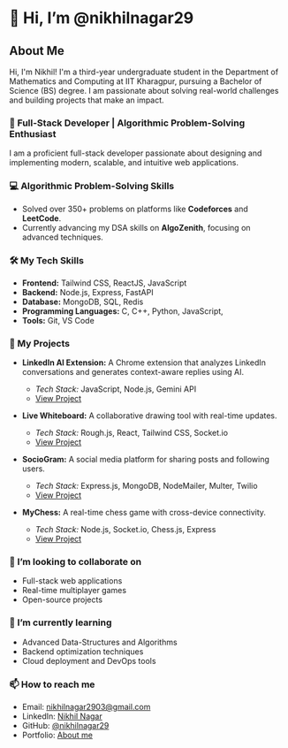 # 👋 Hi, I’m @nikhilnagar29

## About Me

Hi, I'm Nikhil! I'm a third-year undergraduate student in the Department of Mathematics and Computing at IIT Kharagpur, pursuing a Bachelor of Science (BS) degree. I am passionate about solving real-world challenges and building projects that make an impact. 

### 🚀 Full-Stack Developer | Algorithmic Problem-Solving Enthusiast

I am a proficient full-stack developer passionate about designing and implementing modern, scalable, and intuitive web applications.

### 💻 Algorithmic Problem-Solving Skills

- Solved over 350+ problems on platforms like **Codeforces** and **LeetCode**.
- Currently advancing my DSA skills on **AlgoZenith**, focusing on advanced techniques.

### 🛠️ My Tech Skills

- **Frontend:** Tailwind CSS, ReactJS, JavaScript
- **Backend:** Node.js, Express, FastAPI
- **Database:** MongoDB, SQL, Redis
- **Programming Languages:** C, C++, Python, JavaScript, 
- **Tools:** Git, VS Code

### 📂 My Projects

- **LinkedIn AI Extension:** A Chrome extension that analyzes LinkedIn conversations and generates context-aware replies using AI.

  - *Tech Stack:* JavaScript, Node.js, Gemini API
  - [View Project](https://github.com/nikhilnagar29/LinkFlow-AI)
 
- **Live Whiteboard:** A collaborative drawing tool with real-time updates.

  - *Tech Stack:* Rough.js, React, Tailwind CSS, Socket.io
  - [View Project](https://nikhil-nagar.vercel.app/livewhiteboard)

- **SocioGram:** A social media platform for sharing posts and following users.

  - *Tech Stack:* Express.js, MongoDB, NodeMailer, Multer, Twilio
  - [View Project](https://nikhil-nagar.vercel.app/sociogram)
 
- **MyChess:** A real-time chess game with cross-device connectivity.

  - *Tech Stack:* Node.js, Socket.io, Chess.js, Express
  - [View Project](https://nikhil-nagar.vercel.app/mychess)

### 💞️ I’m looking to collaborate on

- Full-stack web applications
- Real-time multiplayer games
- Open-source projects

### 🌱 I’m currently learning

- Advanced Data-Structures and Algorithms
- Backend optimization techniques
- Cloud deployment and DevOps tools

### 📫 How to reach me

- Email: [nikhilnagar2903@gmail.com](mailto\:nikhilnagar2903@gmail.com)
- LinkedIn: [Nikhil Nagar](https://linkedin.com/in/nikhilnagar)
- GitHub: [@nikhilnagar29](https://github.com/nikhilnagar29)
- Portfolio: [About me](https://nikhil-nagar.vercel.app/)

